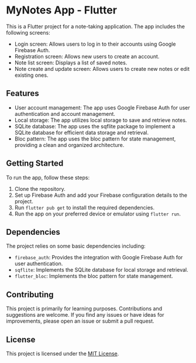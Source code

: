 # MyNotes App - Flutter

This is a Flutter project for a note-taking application. The app includes the following screens:

- Login screen: Allows users to log in to their accounts using Google Firebase Auth.
- Registration screen: Allows new users to create an account.
- Note list screen: Displays a list of saved notes.
- Note create and update screen: Allows users to create new notes or edit existing ones.

## Features

- User account management: The app uses Google Firebase Auth for user authentication and account management.
- Local storage: The app utilizes local storage to save and retrieve notes.
- SQLite database: The app uses the sqflite package to implement a SQLite database for efficient data storage and retrieval.
- Bloc pattern: The app uses the bloc pattern for state management, providing a clean and organized architecture.

## Getting Started

To run the app, follow these steps:

1. Clone the repository.
2. Set up Firebase Auth and add your Firebase configuration details to the project.
3. Run `flutter pub get` to install the required dependencies.
4. Run the app on your preferred device or emulator using `flutter run`.

## Dependencies

The project relies on some basic dependencies including:

- `firebase_auth`: Provides the integration with Google Firebase Auth for user authentication.
- `sqflite`: Implements the SQLite database for local storage and retrieval.
- `flutter_bloc`: Implements the bloc pattern for state management.

## Contributing

This project is primarily for learning purposes. Contributions and suggestions are welcome. If you find any issues or have ideas for improvements, please open an issue or submit a pull request.

## License

This project is licensed under the [MIT License](LICENSE).
